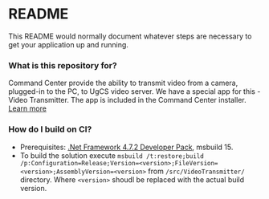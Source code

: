 # README #

This README would normally document whatever steps are necessary to get your application up and running.

### What is this repository for? ###

Command Center provide the ability to transmit video from a camera, plugged-in to the PC, to UgCS video server. We have a special app for this - Video Transmitter. The app is included in the Command Center installer. [Learn more](https://sphengineering.atlassian.net/wiki/spaces/CC/pages/1788903439/Web+cam+video+transmission)

### How do I build on CI? ###

* Prerequisites: [.Net Framework 4.7.2 Developer Pack](https://dotnet.microsoft.com/download/visual-studio-sdks?utm_source=getdotnetsdk&utm_medium=referral), msbuild 15.
* To build the solution execute `msbuild /t:restore;build /p:Configuration=Release;Version=<version>;FileVersion=<version>;AssemblyVersion=<version>` from `/src/VideoTransmitter/` directory. Where `<version>` shoudl be replaced with the actual build version.